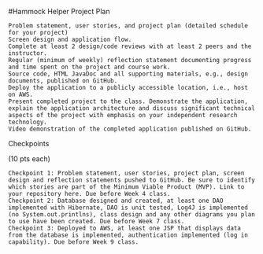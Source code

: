 #Hammock Helper Project Plan

    Problem statement, user stories, and project plan (detailed schedule for your project)
    Screen design and application flow.
    Complete at least 2 design/code reviews with at least 2 peers and the instructor.
    Regular (minimum of weekly) reflection statement documenting progress and time spent on the project and course work.
    Source code, HTML JavaDoc and all supporting materials, e.g., design documents, published on GitHub.
    Deploy the application to a publicly accessible location, i.e., host on AWS.
    Present completed project to the class. Demonstrate the application, explain the application architecture and discuss significant technical aspects of the project with emphasis on your independent research technology.
    Video demonstration of the completed application published on GitHub.

Checkpoints

(10 pts each)

    Checkpoint 1: Problem statement, user stories, project plan, screen design and reflection statements pushed to GitHub. Be sure to identify which stories are part of the Minimum Viable Product (MVP). Link to your repository here. Due before Week 4 class.
    Checkpoint 2: Database designed and created, at least one DAO implemented with Hibernate, DAO is unit tested, Log4J is implemented (no System.out.printlns), class design and any other diagrams you plan to use have been created. Due before Week 7 class.
    Checkpoint 3: Deployed to AWS, at least one JSP that displays data from the database is implemented, authentication implemented (log in capability). Due before Week 9 class.
